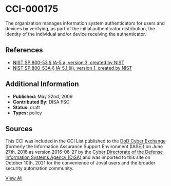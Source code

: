 # CCI-000175

The organization manages information system authenticators for users and devices by verifying, as part of the initial authenticator distribution, the identity of the individual and/or device receiving the authenticator.

## References ##

* [NIST SP 800-53 § IA-5 a, version 3, created by NIST](http://csrc.nist.gov/publications/PubsSPs.html)
* [NIST SP 800-53A § IA-5.1 (ii), version 1, created by NIST](http://csrc.nist.gov/publications/PubsSPs.html)


## Additional Information ##

* **Published:** May 22nd, 2009
* **Contributed By:** DISA FSO
* **Status:** draft
* **Types:** policy

## Sources ##

This CCI was included in the CCI List published to the [DoD Cyber Exchange](https://public.cyber.mil/stigs/cci/)
(formerly the Information Assurance Support Environment (IASE)) on June 27th, 2016 as version
2016-06-27 by the [Cyber Directorate of the Defense Information Systems Agency (DISA)](https://public.cyber.mil/about-cyber/)
and was imported to this site on October 10th, 2021 for the convenience of Joval users and the broader
security automation community.

[View All](../README.md)
